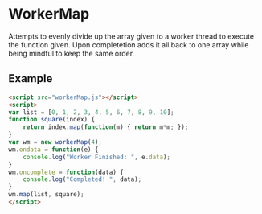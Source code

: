 # WorkerMap
Attempts to evenly divide up the array given to a worker thread to execute the function given. Upon completetion adds it all back to one array while being mindful to keep the same order.
## Example
```html
<script src="workerMap.js"></script>
<script>
var list = [0, 1, 2, 3, 4, 5, 6, 7, 8, 9, 10];
function square(index) {
	return index.map(function(m) { return m*m; });
}
var wm = new workerMap(4);
wm.ondata = function(e) {
	console.log("Worker Finished: ", e.data);
}
wm.oncomplete = function(data) {
	console.log("Completed! ", data);
}
wm.map(list, square);
</script>
```
